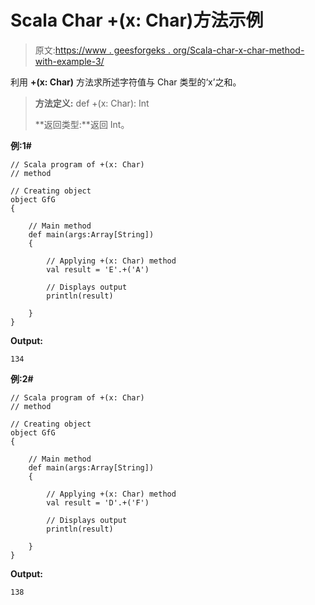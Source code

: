 # Scala Char +(x: Char)方法示例

> 原文:[https://www . geesforgeks . org/Scala-char-x-char-method-with-example-3/](https://www.geeksforgeeks.org/scala-char-x-char-method-with-example-3/)

利用 **+(x: Char)** 方法求所述字符值与 Char 类型的‘x’之和。

> **方法定义:** def +(x: Char): Int
> 
> **返回类型:**返回 Int。

**例:1#**

```
// Scala program of +(x: Char)
// method

// Creating object
object GfG
{ 

    // Main method
    def main(args:Array[String])
    {

        // Applying +(x: Char) method 
        val result = 'E'.+('A')

        // Displays output
        println(result)

    }
} 

```

**Output:**

```
134

```

**例:2#**

```
// Scala program of +(x: Char)
// method

// Creating object
object GfG
{ 

    // Main method
    def main(args:Array[String])
    {

        // Applying +(x: Char) method
        val result = 'D'.+('F')

        // Displays output
        println(result)

    }
} 
```

**Output:**

```
138

```